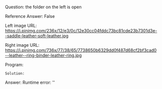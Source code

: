 Question: the folder on the left is open

Reference Answer: False

Left image URL: https://i.pinimg.com/236x/12/e3/0c/12e30cc04fddc73bc81cde23b7301d3e--saddle-leather-soft-leather.jpg

Right image URL: https://i.pinimg.com/736x/77/38/65/7738650b6329dd0f487d68cf2bf3cad0--leather--ring-binder-leather-ring.jpg

Program:

```
Solution:
```
Answer: Runtime error: ''

